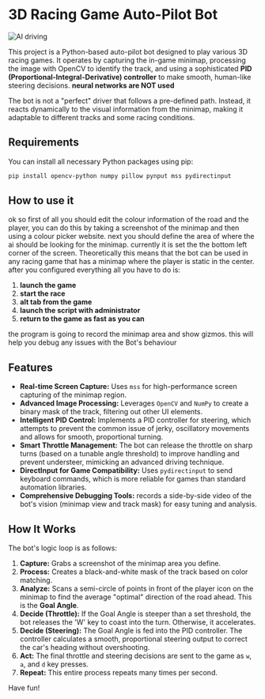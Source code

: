 # 3D Racing Game Auto-Pilot Bot


![AI driving](https://github.com/user-attachments/assets/ed49c35f-2501-49f5-9f59-3d97ed267be4)



This project is a Python-based auto-pilot bot designed to play various 3D racing games. It operates by capturing the in-game minimap, processing the image with OpenCV to identify the track, and using a sophisticated **PID (Proportional-Integral-Derivative) controller** to make smooth, human-like steering decisions. **neural networks are NOT used**

The bot is not a "perfect" driver that follows a pre-defined path. Instead, it reacts dynamically to the visual information from the minimap, making it adaptable to different tracks and some racing conditions.
## Requirements

You can install all necessary Python packages using pip:

```bash
pip install opencv-python numpy pillow pynput mss pydirectinput
```
## How to use it
ok so first of all you should edit the colour information of the road and the player, you can do this by taking a screenshot of the minimap and then using a colour picker website. next you should define the area of where the ai should be looking for the minimap. currently it is set the the bottom left corner of the screen. Theoretically this means that the bot can be used in any racing game that has a minimap where the player is static in the center. after you configured everything all you have to do is:
1. **launch the game**
2. **start the race**
3. **alt tab from the game**
4. **launch the script with administrator**
5. **return to the game as fast as you can**

the program is going to record the minimap area and show gizmos. this will help you debug any issues with the Bot's behaviour

## Features

- **Real-time Screen Capture:** Uses `mss` for high-performance screen capturing of the minimap region.
- **Advanced Image Processing:** Leverages `OpenCV` and `NumPy` to create a binary mask of the track, filtering out other UI elements.
- **Intelligent PID Control:** Implements a PID controller for steering, which attempts to prevent the common issue of jerky, oscillatory movements and allows for smooth, proportional turning.
- **Smart Throttle Management:** The bot can release the throttle on sharp turns (based on a tunable angle threshold) to improve handling and prevent understeer, mimicking an advanced driving technique.
- **DirectInput for Game Compatibility:** Uses `pydirectinput` to send keyboard commands, which is more reliable for games than standard automation libraries.
- **Comprehensive Debugging Tools:** records a side-by-side video of the bot's vision (minimap view and track mask) for easy tuning and analysis.

## How It Works

The bot's logic loop is as follows:

1.  **Capture:** Grabs a screenshot of the minimap area you define.
2.  **Process:** Creates a black-and-white mask of the track based on color matching.
3.  **Analyze:** Scans a semi-circle of points in front of the player icon on the minimap to find the average "optimal" direction of the road ahead. This is the **Goal Angle**.
4.  **Decide (Throttle):** If the Goal Angle is steeper than a set threshold, the bot releases the 'W' key to coast into the turn. Otherwise, it accelerates.
5.  **Decide (Steering):** The Goal Angle is fed into the PID controller. The controller calculates a smooth, proportional steering output to correct the car's heading without overshooting.
6.  **Act:** The final throttle and steering decisions are sent to the game as `w`, `a`, and `d` key presses.
7.  **Repeat:** This entire process repeats many times per second.




Have fun!
